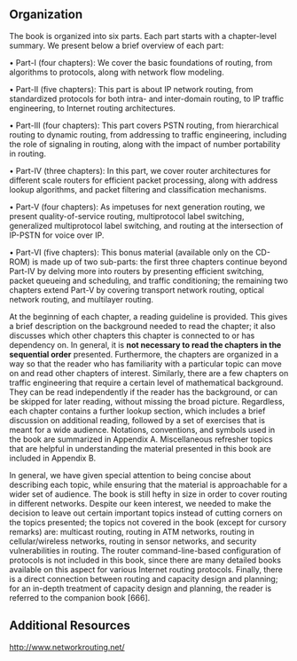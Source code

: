 ## Organization

The book is organized into six parts. Each part starts with a chapter-level summary. We present below a brief overview of each part:

•  Part-I (four chapters): We cover the basic foundations of routing, from algorithms to protocols, along with network flow modeling.

•  Part-II (five chapters): This part is about IP network routing, from standardized protocols for both intra- and inter-domain routing, to IP traffic engineering, to Internet routing architectures.

•  Part-III (four chapters): This part covers PSTN routing, from hierarchical routing to dynamic routing, from addressing to traffic engineering, including the role of signaling in routing, along with the impact of number portability in routing.

•  Part-IV (three chapters): In this part, we cover router architectures for different scale routers for efficient packet processing, along with address lookup algorithms, and packet filtering and classification mechanisms.

•  Part-V (four chapters): As impetuses for next generation routing, we present quality-of-service routing, multiprotocol label switching, generalized multiprotocol label switching, and routing at the intersection of IP-PSTN for voice over IP.

•  Part-VI (five chapters): This bonus material (available only on the CD-ROM) is made up of two sub-parts: the first three chapters continue beyond Part-IV by delving more into routers by presenting efficient switching, packet queueing and scheduling, and traffic conditioning; the remaining two chapters extend Part-V by covering transport network routing, optical network routing, and multilayer routing.

At the beginning of each chapter, a reading guideline is provided. This gives a brief description on the background needed to read the chapter; it also discusses which other chapters this chapter is connected to or has dependency on. In general, it is **not necessary to read the chapters in the sequential order**  presented. Furthermore, the chapters are organized in a way so that the reader who has familiarity with a particular topic can move on and read other chapters of interest. Similarly, there are a few chapters on traffic engineering that require a certain level of mathematical background. They can be read independently if the reader has the background, or can be skipped for later reading, without missing the broad picture. Regardless, each chapter contains a further lookup section, which includes a brief discussion on additional reading, followed by a set of exercises that is meant for a wide audience. Notations, conventions, and symbols used in the book are summarized in Appendix A. Miscellaneous refresher topics that are helpful in understanding the material presented in this book are included in Appendix B.

In general, we have given special attention to being concise about describing each topic, while ensuring that the material is approachable for a wider set of audience. The book is still hefty in size in order to cover routing in different networks. Despite our keen interest, we needed to make the decision to leave out certain important topics instead of cutting corners on the topics presented; the topics not covered in the book (except for cursory remarks) are: multicast routing, routing in ATM networks, routing in cellular/wireless networks, routing in sensor networks, and security vulnerabilities in routing. The router command-line-based configuration of protocols is not included in this book, since there are many detailed books available on this aspect for various Internet routing protocols. Finally, there is a direct connection between routing and capacity design and planning; for an in-depth treatment of capacity design and planning, the reader is referred to the companion book [666].


## Additional Resources

http://www.networkrouting.net/
